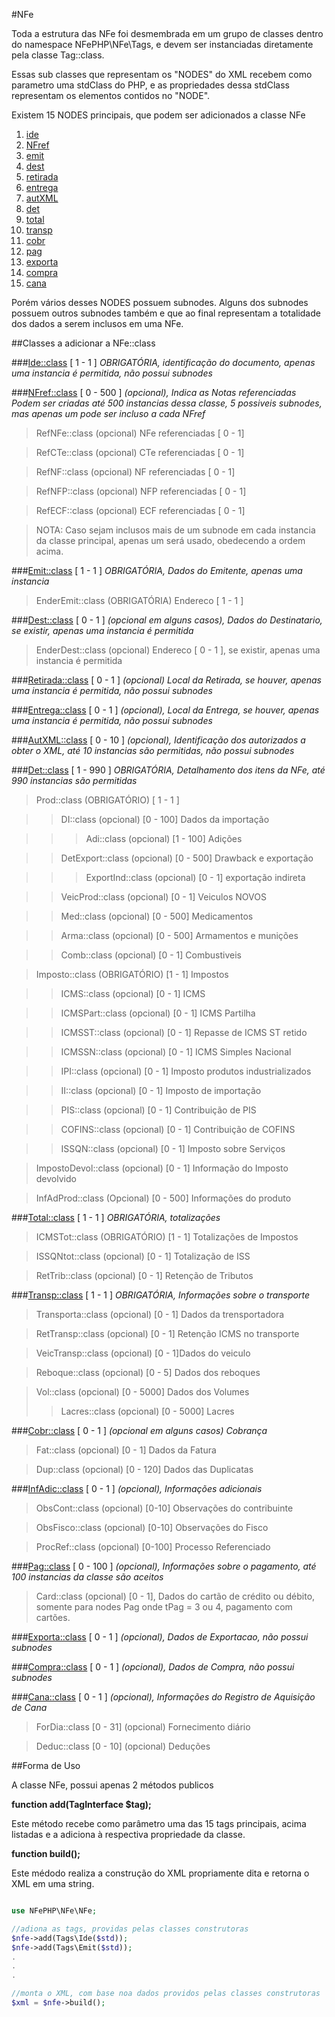 #NFe

Toda a estrutura das NFe foi desmembrada em um grupo de classes dentro do namespace NFePHP\NFe\Tags, e devem ser instanciadas diretamente pela classe Tag::class.

Essas sub classes que representam os "NODES" do XML recebem como parametro uma stdClass do PHP, e as propriedades dessa stdClass representam os elementos contidos no "NODE".

Existem 15 NODES principais, que podem ser adicionados a classe NFe 

1. [ide](#ide)
2. [NFref](#NFref)
3. [emit](#emit)
4. [dest](#dest)
5. [retirada](#retirada)
6. [entrega](#entrega)
7. [autXML](#autXML)
8. [det](#det)
9. [total](#total)
10. [transp](#transp)
11. [cobr](#cobr)
12. [pag](#pag)
13. [exporta](#exporta)
14. [compra](#compra)
15. [cana](#cana)

Porém vários desses NODES possuem subnodes.
Alguns dos subnodes possuem outros subnodes também e que ao final representam a totalidade dos dados a serem inclusos em uma NFe.


##Classes a adicionar a NFe::class


###<a name="ide"></a>[Ide::class](Ide.md) [ 1 - 1 ]
*OBRIGATÓRIA, identificação do documento, apenas uma instancia é permitida, não possui subnodes*  


###<a name="NFref"></a>[NFref::class](NFref.md) [ 0 - 500 ]
*(opcional), Indica as Notas referenciadas*
*Podem ser criadas até 500 instancias dessa classe, 5 possiveis subnodes, mas apenas um pode ser incluso a cada NFref*

>RefNFe::class  (opcional)  NFe referenciadas [ 0 - 1]

>RefCTe::class  (opcional)  CTe referenciadas [ 0 - 1]

>RefNF::class   (opcional)  NF referenciadas [ 0 - 1]

>RefNFP::class  (opcional)  NFP referenciadas [ 0 - 1]

>RefECF::class  (opcional)  ECF referenciadas [ 0 - 1]

>NOTA: Caso sejam inclusos mais de um subnode em cada instancia da classe principal, apenas um será usado, obedecendo a ordem acima.

###<a name="emit"></a>[Emit::class](Emit.md) [ 1 - 1 ]
*OBRIGATÓRIA, Dados do Emitente, apenas uma instancia*

>EnderEmit::class (OBRIGATÓRIA) Endereco [ 1 - 1 ]

###<a name="dest"></a>[Dest::class](Dest.md) [ 0 - 1 ]
*(opcional em alguns casos), Dados do  Destinatario, se existir, apenas uma instancia é permitida*

>EnderDest::class (opcional) Endereco [ 0 - 1 ], se existir, apenas uma instancia é permitida

###<a name="retirada"></a>[Retirada::class](Retirada.md) [ 0 - 1 ]
*(opcional)  Local da Retirada, se houver, apenas uma instancia é permitida, não possui subnodes*

###<a name="entrega"></a>[Entrega::class](Entrega.md) [ 0 - 1 ]
*(opcional), Local da Entrega, se houver, apenas uma instancia é permitida, não possui subnodes*

###<a name="autXML"></a>[AutXML::class](AutXML.md) [ 0 - 10 ]
*(opcional), Identificação dos autorizados a obter o XML, até 10 instancias são permitidas, não possui subnodes*

###<a name="det"></a>[Det::class](Det.md) [ 1 - 990 ]
*OBRIGATÓRIA, Detalhamento dos itens da NFe, até 990 instancias são permitidas*

>Prod::class (OBRIGATÓRIO) [ 1 - 1 ]

>>DI::class (opcional) [0 - 100] Dados da importação

>>>Adi::class (opcional) [1 - 100] Adições

>>DetExport::class (opcional) [0 - 500] Drawback e exportação

>>>ExportInd::class (opcional) [0 - 1] exportação indireta

>>VeicProd::class (opcional) [0 - 1] Veiculos NOVOS

>>Med::class (opcional) [0 - 500] Medicamentos

>>Arma::class (opcional) [0 - 500] Armamentos e munições

>>Comb::class  (opcional) [0 - 1] Combustiveis

>Imposto::class (OBRIGATÓRIO) [1 - 1] Impostos

>>ICMS::class (opcional) [0 - 1] ICMS

>>ICMSPart::class  (opcional) [0 - 1] ICMS Partilha

>>ICMSST::class  (opcional) [0 - 1] Repasse de ICMS ST retido

>>ICMSSN::class  (opcional) [0 - 1] ICMS Simples Nacional

>>IPI::class (opcional) [0 - 1] Imposto produtos industrializados

>>II::class  (opcional) [0 - 1] Imposto de importação

>>PIS::class (opcional) [0 - 1] Contribuição de PIS

>>COFINS::class (opcional) [0 - 1]  Contribuição de COFINS

>>ISSQN::class (opcional) [0 - 1] Imposto sobre Serviços

>ImpostoDevol::class  (opcional) [0 - 1] Informação do Imposto devolvido

>InfAdProd::class (Opcional) [0 - 500] Informações do produto

###<a name="total"></a>[Total::class](Total.md) [ 1 - 1 ]
*OBRIGATÓRIA, totalizações*

>ICMSTot::class (OBRIGATÓRIO) [1 - 1] Totalizações de Impostos
	
>ISSQNtot::class (opcional) [0 - 1] Totalização de ISS
	
>RetTrib::class (opcional) [0 - 1] Retenção de Tributos

###<a name="transp"></a>[Transp::class](Transp.md) [ 1 - 1 ]
*OBRIGATÓRIA, Informações sobre o transporte*

>Transporta::class (opcional) [0 - 1] Dados da trensportadora
    
>RetTransp::class (opcional) [0 - 1] Retenção ICMS no transporte
    
>VeicTransp::class (opcional) [0 - 1]Dados do veiculo
    
>Reboque::class (opcional) [0 - 5] Dados dos reboques
    
>Vol::class (opcional) [0 - 5000] Dados dos Volumes
>>Lacres::class (opcional) [0 - 5000]  Lacres 

###<a name="cobr"></a>[Cobr::class](Cobr.md) [ 0 - 1 ]
*(opcional em alguns casos)  Cobrança*

>Fat::class (opcional) [0 - 1] Dados da Fatura

>Dup::class (opcional) [0 - 120] Dados das Duplicatas

###<a name="infAdic"></a>[InfAdic::class](InfAdic.md) [ 0 - 1 ]
*(opcional), Informações adicionais*

>ObsCont::class (opcional) [0-10] Observações do contribuinte
	
>ObsFisco::class (opcional) [0-10] Observações do Fisco
	
>ProcRef::class (opcional) [0-100] Processo Referenciado

###<a name="pag"></a>[Pag::class](Pag.md) [ 0 - 100 ]
*(opcional), Informações sobre o pagamento, até 100 instancias da classe são aceitos*

>Card::class (opcional) [0 - 1], Dados do cartão de crédito ou débito, somente para nodes Pag onde tPag = 3 ou 4, pagamento com cartões. 

###<a name="exporta"></a>[Exporta::class](Exporta.md) [ 0 - 1 ]
*(opcional), Dados de Exportacao, não possui subnodes*

###<a name="compra"></a>[Compra::class](Compra.md) [ 0 - 1 ]
*(opcional), Dados de Compra, não possui subnodes*

###<a name="cana"></a>[Cana::class](Cana.md) [ 0 - 1 ]
*(opcional), Informações do Registro de Aquisição de Cana*

>ForDia::class [0 - 31]  (opcional) Fornecimento diário
    
>Deduc::class  [0 - 10]  (opcional) Deduções

##Forma de Uso

A classe NFe, possui apenas 2 métodos publicos

**function add(TagInterface $tag);**

Este método recebe como parâmetro uma das 15 tags principais, acima listadas e a adiciona à respectiva propriedade da classe.
 
**function build();**

Este médodo realiza a construção do XML propriamente dita e retorna o XML em uma string.


```php

use NFePHP\NFe\NFe;

//adiona as tags, providas pelas classes construtoras
$nfe->add(Tags\Ide($std));
$nfe->add(Tags\Emit($std));
.
.
.

//monta o XML, com base noa dados providos pelas classes construtoras
$xml = $nfe->build();


```

   
